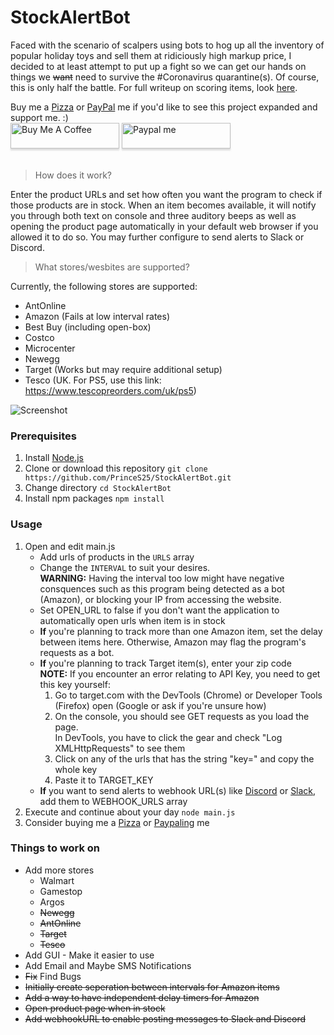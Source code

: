 # StockAlertBot
Faced with the scenario of scalpers using bots to hog up all the inventory of popular holiday toys and sell them at ridiciously high markup price, I decided to at least attempt to put up a fight so we can get our hands on things we ~~want~~ need to survive the #Coronavirus quarantine(s). Of course, this is only half the battle. For full writeup on scoring items, look [here](https://github.com/PrinceS25/StockAlertBot/wiki/Beating-Scalpers).

Buy me a [Pizza](buymeacoff.ee/PrinceSingh) or [PayPal](paypal.me/PrinceSingh25) me if you'd like to see this project expanded and support me. :) <br>
<a href="https://www.buymeacoffee.com/PrinceSingh" target="_blank"><img src="https://i.imgur.com/NeXoy2V.png" alt="Buy Me A Coffee" style="height: 41px !important;width: 174px !important;box-shadow: 0px 3px 2px 0px rgba(190, 190, 190, 0.5) !important;-webkit-box-shadow: 0px 3px 2px 0px rgba(190, 190, 190, 0.5) !important;" ></a>
<a href="https://www.paypal.me/PrinceSingh25" target="_blank"><img src="https://i.imgur.com/FDuYJBd.png" alt="Paypal me" style="height: 41px !important;width: 174px !important;box-shadow: 0px 3px 2px 0px rgba(190, 190, 190, 0.5) !important;-webkit-box-shadow: 0px 3px 2px 0px rgba(190, 190, 190, 0.5) !important;" ></a>
<br><br>
> How does it work?

Enter the product URLs and set how often you want the program to check if those products are in stock. When an item becomes available, it will notify you through both text on console and three auditory beeps as well as opening the product page automatically in your default web browser if you allowed it to do so. You may further configure to send alerts to Slack or Discord.

> What stores/wesbites are supported?

Currently, the following stores are supported:
* AntOnline
* Amazon (Fails at low interval rates)
* Best Buy (including open-box)
* Costco
* Microcenter
* Newegg
* Target (Works but may require additional setup)
* Tesco (UK. For PS5, use this link: https://www.tescopreorders.com/uk/ps5)

![Screenshot](https://i.imgur.com/po6GtU6.png)

### Prerequisites
1. Install [Node.js](https://nodejs.org/en/)
2. Clone or download this repository
    `git clone https://github.com/PrinceS25/StockAlertBot.git`
3. Change directory
    `cd StockAlertBot`
4. Install npm packages
    `npm install`

### Usage
1. Open and edit main.js
    * Add urls of products in the `URLS` array
    * Change the `INTERVAL` to suit your desires.\
    **WARNING:** Having the interval too low might have negative consquences such as this program being detected as a bot (Amazon), or blocking your IP from accessing the website.
    * Set OPEN_URL to false if you don't want the application to automatically open urls when item is in stock
    * **If** you're planning to track more than one Amazon item, set the delay between items here.
    Otherwise, Amazon may flag the program's requests as a bot.
    * **If** you're planning to track Target item(s), enter your zip code\
    **NOTE:** If you encounter an error relating to API Key, you need to get this key yourself:
        1. Go to target.com with the DevTools (Chrome) or Developer Tools (Firefox) open (Google or ask if you're unsure how)
        2. On the console, you should see GET requests as you load the page.\
        In DevTools, you have to click the gear and check "Log XMLHttpRequests" to see them
        3. Click on any of the urls that has the string "key=" and copy the whole key
        4. Paste it to TARGET_KEY
    * **If** you want to send alerts to webhook URL(s) like [Discord](https://support.discord.com/hc/en-us/articles/228383668-Intro-to-Webhooks) or [Slack](https://api.slack.com/messaging/webhooks), add them to WEBHOOK_URLS array
2. Execute and continue about your day
    `node main.js`
3. Consider buying me a [Pizza](buymeacoff.ee/PrinceSingh) or [Paypaling](paypal.me/PrinceSingh25) me

### Things to work on
* Add more stores
    * Walmart
    * Gamestop
    * Argos
    * ~~Newegg~~
    * ~~AntOnline~~
    * ~~Target~~
    * ~~Tesco~~
* Add GUI - Make it easier to use 
* Add Email and Maybe SMS Notifications
* ~~Fix~~ Find Bugs
* ~~Initially create seperation between intervals for Amazon items~~
* ~~Add a way to have independent delay timers for Amazon~~
* ~~Open product page when in stock~~
* ~~Add webhookURL to enable posting messages to Slack and Discord~~
